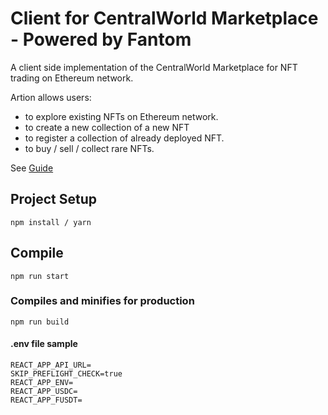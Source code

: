 # Client for CentralWorld Marketplace - Powered by Fantom

A client side implementation of the CentralWorld Marketplace for NFT trading on Ethereum network.

Artion allows users: 
- to explore existing NFTs on Ethereum network.
- to create a new collection of a new NFT
- to register a collection of already deployed NFT.
- to buy / sell / collect rare NFTs.

See [Guide](https://docs.ethereum.foundation/tutorials/collection-and-bundle-guide-on-artion)

## Project Setup
```
npm install / yarn
```

## Compile
```
npm run start
```

### Compiles and minifies for production
```
npm run build
```

#### .env file sample
```
REACT_APP_API_URL=
SKIP_PREFLIGHT_CHECK=true
REACT_APP_ENV=
REACT_APP_USDC=
REACT_APP_FUSDT=
```
